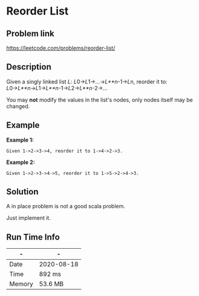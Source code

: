 # Reorder List

## Problem link
https://leetcode.com/problems/reorder-list/

## Description
Given a singly linked list *L*: *L*0→*L*1→…→*L**n*-1→*L*n,
reorder it to: *L*0→*L**n*→*L*1→*L**n*-1→*L*2→*L**n*-2→…

You may **not** modify the values in the list's nodes, only nodes itself may be changed.

## Example


**Example 1:**

```
Given 1->2->3->4, reorder it to 1->4->2->3.
```

**Example 2:**

```
Given 1->2->3->4->5, reorder it to 1->5->2->4->3.
```




## Solution

A in place problem is not a good scala problem.

Just implement it.

## Run Time Info

\- | \-
------------ | -------------
Date | 2020-08-18
Time | 892 ms
Memory | 53.6 MB

